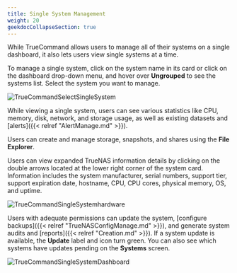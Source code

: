 ```yaml
---
title: Single System Management
weight: 20
geekdocCollapseSection: true
---
```


While TrueCommand allows users to manage all of their systems on a single dashboard, it also lets users view single systems at a time. 

To manage a single system, click on the system name in its card or click on the dashboard drop-down menu, and hover over **Ungrouped** to see the systems list. 
Select the system you want to manage.

![TrueCommandSelectSingleSystem](/images/TrueCommand/2.1/DashboardSelectSingleSystem.png "Select Single System")

While viewing a single system, users can see various statistics like CPU, memory, disk, network, and storage usage, as well as existing datasets and [alerts]({{< relref "AlertManage.md" >}}).

Users can create and manage storage, snapshots, and shares using the **File Explorer**. 

Users can view expanded TrueNAS information details by clicking on the double arrows located at the lower right corner of the system card. Information includes the system manufacturer, serial numbers, support tier, support expiration date, hostname, CPU, CPU cores, physical memory, OS, and uptime.

![TrueCommandSingleSystemhardware](/images/TrueCommand/2.0/TCHardwareDash.png "Single System Hardware Information")

Users with adequate permissions can update the system, [configure backups]({{< relref "TrueNASConfigManage.md" >}}), and generate system audits and [reports]({{< relref "Creation.md" >}}). If a system update is available, the **Update** label and icon turn green. You can also see which systems have updates pending on the **Systems** screen.

![TrueCommandSingleSystemDashboard](/images/TrueCommand/2.0/TC20TrueCommandSingleSystemDashboard.png "Single System Dashboard")
